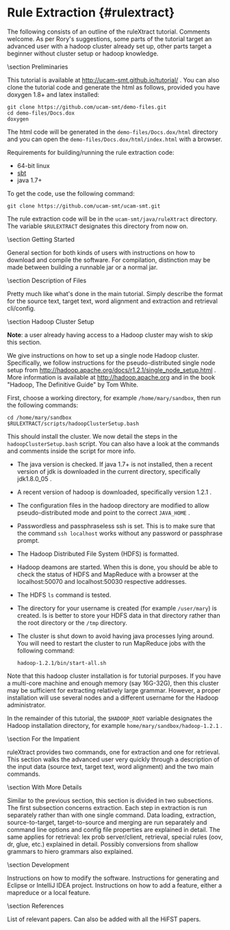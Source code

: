 Rule Extraction                {#rulextract}
=================

The following consists of an outline of the ruleXtract tutorial.
Comments welcome. As per Rory's suggestions, some parts of the
tutorial target an advanced user with a hadoop cluster already
set up, other parts target a beginner without cluster setup or
hadoop knowledge.

\section Preliminaries

This tutorial is available at http://ucam-smt.github.io/tutorial/ .
You can also clone the tutorial code and generate the html as follows,
provided you have doxygen 1.8+ and latex installed:

    git clone https://github.com/ucam-smt/demo-files.git
    cd demo-files/Docs.dox
    doxygen

The html code will be generated in the `demo-files/Docs.dox/html` directory
and you can open the `demo-files/Docs.dox/html/index.html` with a
browser.

Requirements for building/running the rule extraction code:
  + 64-bit linux
  + [sbt](http://www.scala-sbt.org/)
  + java 1.7+

To get the code, use the following command:

    git clone https://github.com/ucam-smt/ucam-smt.git

The rule extraction code will be in the `ucam-smt/java/ruleXtract`
directory. The variable `$RULEXTRACT` designates this directory
from now on.

\section Getting Started

General section for both kinds of users
with instructions on how to download
and compile the software. For compilation,
distinction may be made between building
a runnable jar or a normal jar.

\section Description of Files

Pretty much like what's done in the
main tutorial. Simply describe the format
for the source text, target text, word alignment and
extraction and retrieval cli/config.

\section Hadoop Cluster Setup

**Note**: a user already having access to a Hadoop cluster
may wish to skip this section.

We give instructions on how to set up a single
node Hadoop cluster. Specifically, we follow instructions
for the pseudo-distributed single node setup
from http://hadoop.apache.org/docs/r1.2.1/single_node_setup.html .
More information is available at http://hadoop.apache.org and
in the book "Hadoop, The Definitive Guide" by Tom White.

First, choose a working directory, for example `/home/mary/sandbox`, then
run the following commands:

    cd /home/mary/sandbox
    $RULEXTRACT/scripts/hadoopClusterSetup.bash

This should install the cluster. We now
detail the steps in the `hadoopClusterSetup.bash` script. You can also
have a look at the commands and comments inside the script for more info.
  + The java version is checked. If java 1.7+ is not installed, then
  a recent version of jdk is downloaded in the current directory, specifically
  jdk1.8.0_05 .
  + A recent version of hadoop is downloaded, specifically version 1.2.1 .
  + The configuration files in the hadoop directory are modified to allow
  pseudo-distributed mode and point to the correct `JAVA_HOME` .
  + Passwordless and passphraseless ssh is set. This is to make sure
  that the command `ssh localhost` works without any password or passphrase
  prompt.
  + The Hadoop Distributed File System (HDFS) is formatted.
  + Hadoop deamons are started. When this is done, you should
  be able to check the status of HDFS and MapReduce with a browser
  at the localhost:50070 and localhost:50030 respective addresses.
  + The HDFS `ls` command is tested.
  + The directory for your username is created (for example `/user/mary`)
  is created. Is is better to store your HDFS data in that directory rather
  than the root directory or the `/tmp` directory.
  + The cluster is shut down to avoid having java processes lying around.
  You will need to restart the cluster to run MapReduce jobs with the following
  command:

	`hadoop-1.2.1/bin/start-all.sh`


Note that this hadoop cluster installation is for tutorial purposes.
If you have a multi-core machine and enough memory (say 16G-32G), then
this cluster may be sufficient for extracting relatively large grammar.
However, a proper installation will use several nodes and a different
username for the Hadoop administrator.

In the remainder of this tutorial, the `$HADOOP_ROOT` variable
designates the Hadoop installation directory, for example
`home/mary/sandbox/hadoop-1.2.1` .

\section For the Impatient

ruleXtract provides two commands, one for
extraction and one for retrieval. This section
walks the advanced user very quickly through
a description of the input data (source text,
target text, word alignment) and the two
main commands.

\section With More Details

Similar to the previous section, this section
is divided in two subsections.
The first subsection concerns extraction.
Each step in extraction is run separately rather
than with one single command. Data loading,
extraction, source-to-target, target-to-source and
merging are run separately and command line options
and config file properties are explained in detail.
The same applies for retrieval: lex prob server/client,
retrieval, special rules (oov, dr, glue, etc.) explained
in detail. Possibly conversions from shallow grammars to
hiero grammars also explained.

\section Development

Instructions on how to modify the software.
Instructions for generating and Eclipse or
IntelliJ IDEA project.
Instructions on how to add a feature, either
a mapreduce or a local feature.

\section References

List of relevant papers. Can also be added
with all the HiFST papers.
